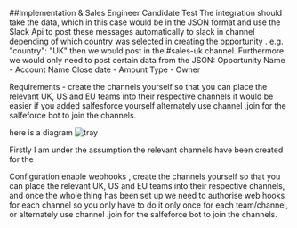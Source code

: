 ##Implementation & Sales Engineer Candidate Test
The integration should take the data, which in this case would be in the JSON format and use the Slack Api to post these messages automatically to slack in channel depending of which country was selected in creating the opportunity . e.g. "country": "UK" then we would post in the #sales-uk channel. Furthermore we would only need to post certain data from the JSON:
Opportunity Name - Account Name
Close date - Amount
Type - Owner


Requirements - create the channels yourself so that you can place the relevant UK, US and EU teams into their respective channels it would be easier if you added salfesforce yourself alternately use channel .join for the salfeforce bot to join the channels.

here is a diagram
![tray](https://user-images.githubusercontent.com/43011172/60909790-0d551b00-a277-11e9-97a9-6fc4cdf260ca.png)



Firstly I am under the assumption the relevant channels have been created for the

Configuration enable webhooks , create the channels yourself so that you can place the relevant UK, US and EU teams into their respective channels, and once the whole thing has been set up we need to authorise web hooks for each channel so you only have to do it only once for each team/channel, or alternately use channel .join for the salfeforce bot to join the channels.
